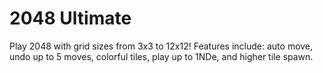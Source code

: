 # 2048 Ultimate
Play 2048 with grid sizes from 3x3 to 12x12! Features include: auto move, undo up to 5 moves, colorful tiles, play up to 1NDe, and higher tile spawn.

